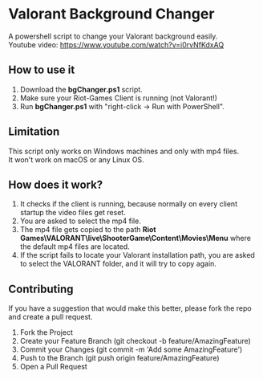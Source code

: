 # Valorant Background Changer
A powershell script to change your Valorant background easily.<br>
Youtube video: https://www.youtube.com/watch?v=i0rvNfKdxAQ

## How to use it
1. Download the **bgChanger.ps1** script. 
2. Make sure your Riot-Games Client is running (not Valorant!)
3. Run **bgChanger.ps1** with "right-click -> Run with PowerShell".

## Limitation
This script only works on Windows machines and only with mp4 files.<br> 
It won't work on macOS or any Linux OS.

## How does it work?
1. It checks if the client is running, because normally on every client startup the video files get reset.<br>
2. You are asked to select the mp4 file.
3. The mp4 file gets copied to the path **Riot Games\VALORANT\live\ShooterGame\Content\Movies\Menu** where the default mp4 files are located.
4. If the script fails to locate your Valorant installation path, you are asked to select the VALORANT folder, and it will try to copy again.

## Contributing
If you have a suggestion that would make this better, please fork the repo and create a pull request.
1. Fork the Project
2. Create your Feature Branch (git checkout -b feature/AmazingFeature)
3. Commit your Changes (git commit -m 'Add some AmazingFeature')
4. Push to the Branch (git push origin feature/AmazingFeature)
5. Open a Pull Request
